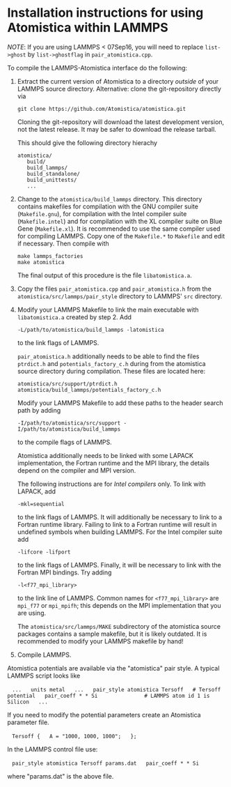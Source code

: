 Installation instructions for using Atomistica within LAMMPS
============================================================

_NOTE_: If you are using LAMMPS < 07Sep16, you will need to replace `list->ghost`
by `list->ghostflag` in `pair_atomistica.cpp`.

To compile the LAMMPS-Atomistica interface do the following:

1. Extract the current version of Atomistica to a directory _outside_ of your
   LAMMPS source directory. Alternative: clone the git-repository directly via

     ```
     git clone https://github.com/Atomistica/atomistica.git
     ```

   Cloning the git-repository will download the latest development version, not
   the latest release. It may be safer to download the release tarball.

   This should give the following directory hierachy

     ```
     atomistica/
        build/
        build_lammps/
        build_standalone/
        build_unittests/
        ...
     ```

2. Change to the `atomistica/build_lammps` directory. This directory contains
   makefiles for compilation with the GNU compiler suite (`Makefile.gnu`),
   for compilation with the Intel compiler suite (`Makefile.intel`) and for
   compilation with the XL compiler suite on Blue Gene (`Makefile.xl`). It is
   recommended to use the same compiler used for compiling LAMMPS. Copy one of
   the `Makefile.*` to `Makefile` and edit if necessary. Then compile with

    ```
    make lammps_factories
    make atomistica
    ```

   The final output of this procedure is the file `libatomistica.a`.

2. Copy the files `pair_atomistica.cpp` and `pair_atomistica.h` from the
   `atomistica/src/lammps/pair_style` directory to LAMMPS' `src` directory.

3. Modify your LAMMPS Makefile to link the main executable with
   `libatomistica.a` created by step 2. Add

     ```
     -L/path/to/atomistica/build_lammps -latomistica
     ```

   to the link flags of LAMMPS.

   `pair_atomistica.h` additionally needs
   to be able to find the files `ptrdict.h` and `potentials_factory_c.h` during
   from the atomistica source directory during compilation. These files are
   located here:

     ```
     atomistica/src/support/ptrdict.h 
     atomistica/build_lammps/potentials_factory_c.h
     ```

   Modify your LAMMPS Makefile to add these paths to the header search path by
   adding

     ```
     -I/path/to/atomistica/src/support -I/path/to/atomistica/build_lammps
     ```

   to the compile flags of LAMMPS.

   Atomistica additionally needs to be linked with some LAPACK implementation,
   the Fortran runtime and the MPI library, the details depend on the compiler
   and MPI version.
   
   The following instructions are for _Intel compilers_ only. To link with LAPACK,
   add

     ```
     -mkl=sequential
     ```

   to the link flags of LAMMPS. It will additionally be necessary to link to a
   Fortran runtime library. Failing to link to a Fortran runtime will result in
   undefined symbols when building LAMMPS. For the Intel compiler suite add
   
     ```
     -lifcore -lifport
     ```
     
   to the link flags of LAMMPS. Finally, it will be necessary to link with the 
   Fortran MPI bindings. Try adding
   
     ```
     -l<f77_mpi_library>
     ```
     
   to the link line of LAMMPS. Common names for `<f77_mpi_library>` are
   `mpi_f77` or `mpi_mpifh`; this depends on the MPI implementation that you
   are using.

   The `atomistica/src/lammps/MAKE` subdirectory of the atomistica source
   packages contains a sample makefile, but it is likely outdated. It is
   recommended to modify your LAMMPS makefile by hand!

4. Compile LAMMPS. 

Atomistica potentials are available via the "atomistica" pair style. A typical
LAMMPS script looks like

  ```
  ...  
  units metal  
  ...  
  pair_style atomistica Tersoff   # Tersoff potential  
  pair_coeff * * Si               # LAMMPS atom id 1 is Silicon  
  ...
  ```

If you need to modify the potential parameters create an Atomistica parameter file.

  ```
  Tersoff {  
    A = "1000, 1000, 1000";  
  };
  ```

In the LAMMPS control file use:

  ```
  pair_style atomistica Tersoff params.dat  
  pair_coeff * * Si
  ```  

where "params.dat" is the above file.
